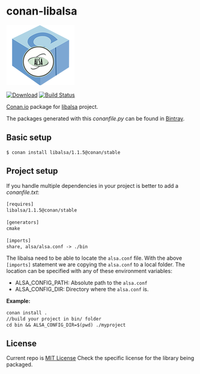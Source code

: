 # conan-libalsa

![conan-libalsa image](conan_libalsa.png)

[![Download](https://api.bintray.com/packages/conan-community/conan/libalsa%3Aconan/images/download.svg?version=1.1.5%3Astable)](https://bintray.com/conan-community/conan/libalsa%3Aconan/1.1.5%3Astable/link)
[![Build Status](https://travis-ci.org/conan-community/conan-libalsa.svg?branch=release%2F1.1.5)](https://travis-ci.org/conan-community/conan-libalsa)

[Conan.io](https://conan.io) package for [libalsa](https://www.alsa-project.org) project.

The packages generated with this *conanfile.py* can be found in [Bintray](https://bintray.com/conan-community/conan/libalsa%3Aconan).

## Basic setup

    $ conan install libalsa/1.1.5@conan/stable

## Project setup

If you handle multiple dependencies in your project is better to add a *conanfile.txt*:

    [requires]
    libalsa/1.1.5@conan/stable

    [generators]
    cmake
    
    [imports]
    share, alsa/alsa.conf -> ./bin
    
 
The libalsa need to be able to locate the ``alsa.conf`` file.
With the above ``[imports]`` statement we are copying the ``alsa.conf`` to a local folder.
The location can be specified with any of these environment variables:

- ALSA_CONFIG_PATH: Absolute path to the ``alsa.conf`` 
- ALSA_CONFIG_DIR: Directory where the ``alsa.conf`` is.


**Example:**

    conan install .
    //build your project in bin/ folder
    cd bin && ALSA_CONFIG_DIR=$(pwd) ./myproject
    


## License

Current repo is [MIT License](LICENSE)
Check the specific license for the library being packaged.
